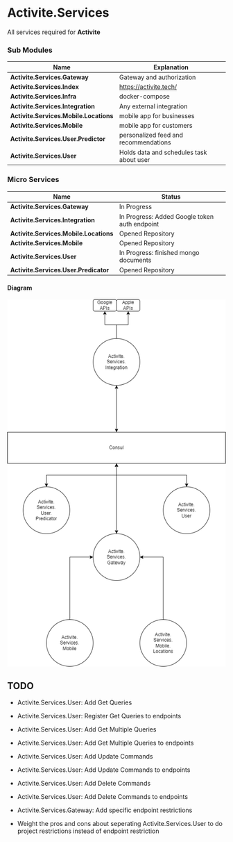 # Activite.Services

All services required for **Activite**

### Sub Modules

| Name      | Explanation                                             |
|--------------|------------------------------------------------------|
| **Activite.Services.Gateway** | Gateway and authorization |
| **Activite.Services.Index** | https://activite.tech/ |
| **Activite.Services.Infra** | docker-compose |
| **Activite.Services.Integration** | Any external integration |
| **Activite.Services.Mobile.Locations** | mobile app for businesses |
| **Activite.Services.Mobile** | mobile app for customers |
| **Activite.Services.User.Predictor** | personalized feed and recommendations |
| **Activite.Services.User** | Holds data and schedules task about user |

### Micro Services

| Name      | Status                                                  |
|--------------|------------------------------------------------------|
| **Activite.Services.Gateway** | In Progress |
| **Activite.Services.Integration** | In Progress: Added Google token auth endpoint |
| **Activite.Services.Mobile.Locations** | Opened Repository |
| **Activite.Services.Mobile** | Opened Repository |
| **Activite.Services.User** | In Progress: finished mongo documents |
| **Activite.Services.User.Predicator** | Opened Repository |

#### Diagram
![micro service diagram](micro-service-diagram.png)

## TODO
* Activite.Services.User: Add Get Queries
* Activite.Services.User: Register Get Queries to endpoints
* Activite.Services.User: Add Get Multiple Queries
* Activite.Services.User: Add Get Multiple Queries to endpoints
* Activite.Services.User: Add Update Commands
* Activite.Services.User: Add Update Commands to endpoints
* Activite.Services.User: Add Delete Commands
* Activite.Services.User: Add Delete Commands to endpoints

* Activite.Services.Gateway: Add specific endpoint restrictions

* Weight the pros and cons about seperating Activite.Services.User to do project restrictions instead of endpoint restriction